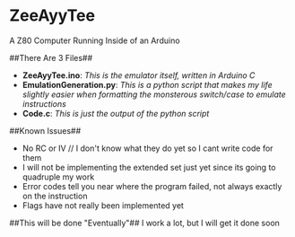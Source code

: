 # ZeeAyyTee
A Z80 Computer Running Inside of an Arduino

##There Are 3 Files##
- **ZeeAyyTee.ino**: *This is the emulator itself, written in Arduino C*
- **EmulationGeneration.py**: *This is a python script that makes my life slightly easier when formatting the monsterous switch/case to emulate instructions*
- **Code.c**: *This is just the output of the python script*


##Known Issues##
- No RC or IV // I don't know what they do yet so I cant write code for them
- I will not be implementing the extended set just yet since its going to quadruple my work
- Error codes tell you near where the program failed, not always exactly on the instruction
- Flags have not really been implemented yet


##This will be done "Eventually"##
I work a lot, but I will get it done soon
